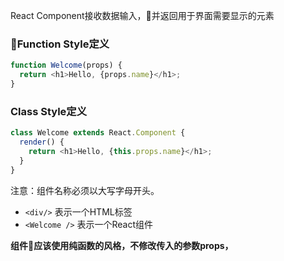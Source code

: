 React Component接收数据输入，并返回用于界面需要显示的元素

### Function Style定义
```js
function Welcome(props) {
  return <h1>Hello, {props.name}</h1>;
}
```

### Class Style定义
```js
class Welcome extends React.Component {
  render() {
    return <h1>Hello, {this.props.name}</h1>;
  }
}
```

注意：组件名称必须以大写字母开头。
* `<div/>` 表示一个HTML标签
* `<Welcome />` 表示一个React组件

**组件应该使用纯函数的风格，不修改传入的参数props，**